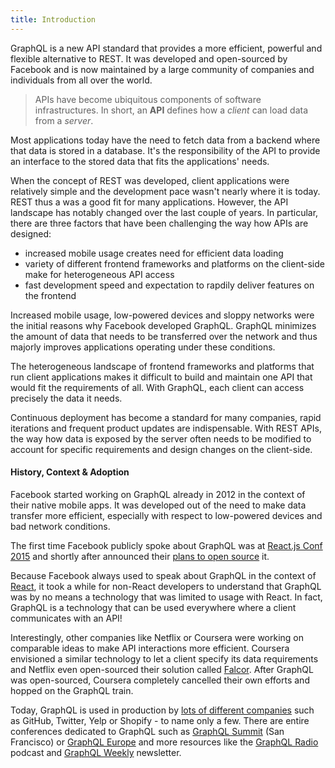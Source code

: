 ```yaml
---
title: Introduction
---
```


GraphQL is a new API standard that provides a more efficient, powerful and flexible alternative to REST. It was developed and open-sourced by Facebook and is now maintained by a large community of companies and individuals from all over the world.

> APIs have become ubiquitous components of software infrastructures. In short, an **API** defines how a _client_ can load data from a _server_. 

Most applications today have the need to fetch data from a backend where that data is stored in a database. It's the responsibility of the API to provide an interface to the stored data that fits the applications' needs.

When the concept of REST was developed, client applications were relatively simple and the development pace wasn't nearly where it is today. REST thus a was a good fit for many applications. However, the API landscape has notably changed over the last couple of years. In particular, there are three factors that have been challenging the way how APIs are designed:

- increased mobile usage creates need for efficient data loading
- variety of different frontend frameworks and platforms on the client-side make for heterogeneous API access
- fast development speed and expectation to rapdily deliver features on the frontend

Increased mobile usage, low-powered devices and sloppy networks were the initial reasons why Facebook developed GraphQL. GraphQL minimizes the amount of data that needs to be transferred over the network and thus majorly improves applications operating under these conditions.

The heterogeneous landscape of frontend frameworks and platforms that run client applications makes it difficult to build and maintain one API that would fit the requirements of all. With GraphQL, each client can access precisely the data it needs.

Continuous deployment has become a standard for many companies, rapid iterations and frequent product updates are indispensable. With REST APIs, the way how data is exposed by the server often needs to be modified to account for specific requirements and design changes on the client-side.  


#### History, Context & Adoption

Facebook started working on GraphQL already in 2012 in the context of their native mobile apps. It was developed out of the need to make data transfer more efficient, especially with respect to low-powered devices and bad network conditions. 

The first time Facebook publicly spoke about GraphQL was at [React.js Conf 2015](https://www.youtube.com/watch?v=9sc8Pyc51uU) and shortly after announced their [plans to open source](https://facebook.github.io/react/blog/2015/05/01/graphql-introduction.html) it.

Because Facebook always used to speak about GraphQL in the context of [React](https://facebook.github.io/react/), it took a while for non-React developers to understand that GraphQL was by no means a technology that was limited to usage with React. In fact, GraphQL is a technology that can be used everywhere where a client communicates with an API!

Interestingly, other companies like Netflix or Coursera were working on comparable ideas to make API interactions more efficient. Coursera envisioned a similar technology to let a client specify its data requirements and Netflix even open-sourced their solution called [Falcor](https://github.com/Netflix/falcor). After GraphQL was open-sourced, Coursera completely cancelled their own efforts and hopped on the GraphQL train.

Today, GraphQL is used in production by [lots of different companies](http://graphql.org/users/) such as GitHub, Twitter, Yelp or Shopify - to name only a few. There are entire conferences dedicated to GraphQL such as [GraphQL Summit](https://summit.graphql.com/) (San Francisco) or [GraphQL Europe](https://graphql-europe.org/) and more resources like the [GraphQL Radio](https://graphqlradio.com/) podcast and [GraphQL Weekly](https://graphqlweekly.com/) newsletter. 
